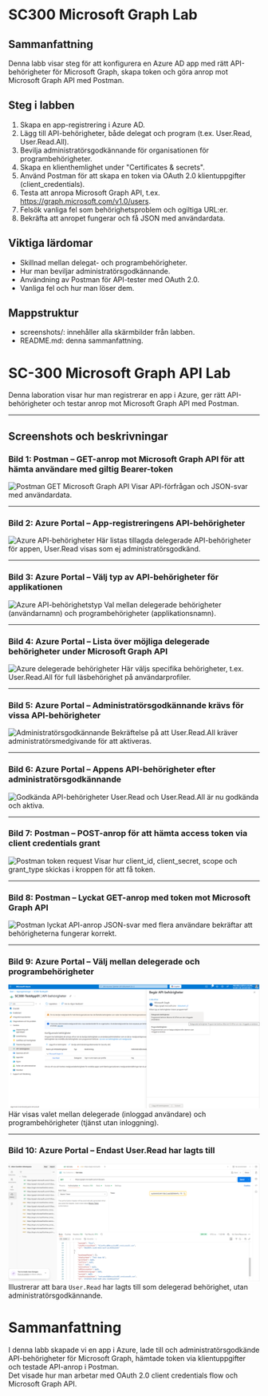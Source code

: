 # SC300 Microsoft Graph Lab

## Sammanfattning
Denna labb visar steg för att konfigurera en Azure AD app med rätt API-behörigheter för Microsoft Graph, 
skapa token och göra anrop mot Microsoft Graph API med Postman.

## Steg i labben

1. Skapa en app-registrering i Azure AD.
2. Lägg till API-behörigheter, både delegat och program (t.ex. User.Read, User.Read.All).
3. Bevilja administratörsgodkännande för organisationen för programbehörigheter.
4. Skapa en klienthemlighet under "Certificates & secrets".
5. Använd Postman för att skapa en token via OAuth 2.0 klientuppgifter (client_credentials).
6. Testa att anropa Microsoft Graph API, t.ex. https://graph.microsoft.com/v1.0/users.
7. Felsök vanliga fel som behörighetsproblem och ogiltiga URL:er.
8. Bekräfta att anropet fungerar och få JSON med användardata.

## Viktiga lärdomar
- Skillnad mellan delegat- och programbehörigheter.
- Hur man beviljar administratörsgodkännande.
- Användning av Postman för API-tester med OAuth 2.0.
- Vanliga fel och hur man löser dem.

## Mappstruktur
- screenshots/: innehåller alla skärmbilder från labben.
- README.md: denna sammanfattning.

# SC-300 Microsoft Graph API Lab

Denna laboration visar hur man registrerar en app i Azure, ger rätt API-behörigheter och testar anrop mot Microsoft Graph API med Postman.

---

## Screenshots och beskrivningar


### Bild 1: Postman – GET-anrop mot Microsoft Graph API för att hämta användare med giltig Bearer-token
![Postman GET Microsoft Graph API](screenshots/2c93d9e4-3962-4993-9298-36b5b1f2ec81.png)
Visar API-förfrågan och JSON-svar med användardata.

---

### Bild 2: Azure Portal – App-registreringens API-behörigheter
![Azure API-behörigheter](screenshots/b7c13ca1-6745-4e42-b5a6-df7b25dd9571.png)
Här listas tillagda delegerade API-behörigheter för appen, User.Read visas som ej administratörsgodkänd.

---

### Bild 3: Azure Portal – Välj typ av API-behörigheter för applikationen
![Azure API-behörighetstyp](screenshots/fd8ee184-d7c4-482a-bd87-ce04bac40da8.png)
Val mellan delegerade behörigheter (användarnamn) och programbehörigheter (applikationsnamn).

---

### Bild 4: Azure Portal – Lista över möjliga delegerade behörigheter under Microsoft Graph API
![Azure delegerade behörigheter](screenshots/9718d3c2-75d9-48e3-bd12-1cc4911bddbb.png)
Här väljs specifika behörigheter, t.ex. User.Read.All för full läsbehörighet på användarprofiler.

---

### Bild 5: Azure Portal – Administratörsgodkännande krävs för vissa API-behörigheter
![Administratörsgodkännande](screenshots/aead2b93-bac8-4ca5-8cfb-3a5fdb1a88b3.png)
Bekräftelse på att User.Read.All kräver administratörsmedgivande för att aktiveras.

---

### Bild 6: Azure Portal – Appens API-behörigheter efter administratörsgodkännande
![Godkända API-behörigheter](screenshots/35bdec3c-1a10-42c0-9b8b-b2d780390879.png)
User.Read och User.Read.All är nu godkända och aktiva.

---

### Bild 7: Postman – POST-anrop för att hämta access token via client credentials grant
![Postman token request](screenshots/7bc70919-9dc3-4526-9fd4-606d2193f160.png)
Visar hur client_id, client_secret, scope och grant_type skickas i kroppen för att få token.

---

### Bild 8: Postman – Lyckat GET-anrop med token mot Microsoft Graph API
![Postman lyckat API-anrop](screenshots/3fc1dbe2-1b36-45d1-b8ee-36c0663e6736.png)
JSON-svar med flera användare bekräftar att behörigheterna fungerar korrekt.

---

### Bild 9: Azure Portal – Välj mellan delegerade och programbehörigheter
![API-behörighetstyp](screenshots/da613de3-e3fb-4682-8815-039c4ace9825.png)
Här visas valet mellan delegerade (inloggad användare) och programbehörigheter (tjänst utan inloggning).

---

### Bild 10: Azure Portal – Endast User.Read har lagts till
![API-behörighet User.Read](screenshots/e930003a-7563-43de-ae40-793b8cf42e29.png)
Illustrerar att bara `User.Read` har lagts till som delegerad behörighet, utan administratörsgodkännande.


# Sammanfattning

I denna labb skapade vi en app i Azure, lade till och administratörsgodkände API-behörigheter för Microsoft Graph, hämtade token via klientuppgifter och testade API-anrop i Postman.  
Det visade hur man arbetar med OAuth 2.0 client credentials flow och Microsoft Graph API.
